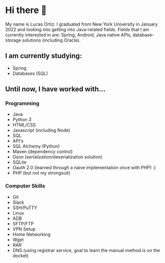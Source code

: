 # Hi there 👋

My name is Lucas Ortiz. I graduated from New York University in January 2022 and looking into getting into Java-related fields. Fields that I am currently interested in are: Spring, Android, Java native APIs, database-storage solutions (including Oracle).

## I am currently studying:
- Spring
- Databases (SQL)

## Until now, I have worked with...

### Programming

- Java
- Python 3
- HTML/CSS
- Javascript (including Node)
- SQL
- API's
- SQL Alchemy (Python)
- Maven (dependency control)
- Gson (serialization/deserialization solution)
- SQLite 
- Oauth 2.0 (learned through a naive implementation once with PHP) :)
- PHP (but not my strongsuit)

### Computer Skills

- Git
- Slack
- SSH/PuTTY
- Linux
- ADB
- SFTP/FTP 
- VPN Setup
- Home Networking
- Wget
- RAR
- DNS (using registrar service, goal to learn the manual method is on the docket)



<!--
**lucasortizny/lucasortizny** is a ✨ _special_ ✨ repository because its `README.md` (this file) appears on your GitHub profile.

Here are some ideas to get you started:

- 🔭 I’m currently working on ...
- 🌱 I’m currently learning ...
- 👯 I’m looking to collaborate on ...
- 🤔 I’m looking for help with ...
- 💬 Ask me about ...
- 📫 How to reach me: ...
- 😄 Pronouns: ...
- ⚡ Fun fact: ...
-->
